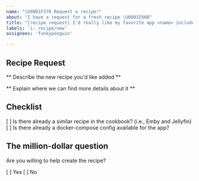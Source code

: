 ```yaml
---
name: "\U0001F370 Request a recipe!"
about: "I have a request for a fresh recipe \U0001F60B"
title: "[recipe request] I'd really like my favorite app <name> included"
labels: 'i: recipe/new'
assignees: 'funkypenguin'

---
```


## Recipe Request

** Describe the new recipe you'd like added **

** Explain where we can find more details about it **

## Checklist

[ ] Is there already a similar recipe in the cookbook? (i.e., Emby and Jellyfin)
[ ] Is there already a docker-compose config available for the app?

## The million-dollar question

Are you willing to help create the recipe?

[ ] Yes
[ ] No

